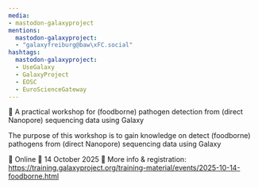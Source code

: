 ```yaml
---
media:
- mastodon-galaxyproject
mentions:
  mastodon-galaxyproject:
  - "galaxyfreiburg@baw\xFC.social"
hashtags:
  mastodon-galaxyproject:
  - UseGalaxy
  - GalaxyProject
  - EOSC
  - EuroScienceGateway
---
```

📣 A practical workshop for (foodborne) pathogen detection from (direct Nanopore) sequencing data using Galaxy

The purpose of this workshop is to gain knowledge on detect (foodborne) pathogens from (direct Nanopore) sequencing data using Galaxy

📍 Online
📅 14 October 2025
🔗 More info & registration: https://training.galaxyproject.org/training-material/events/2025-10-14-foodborne.html
